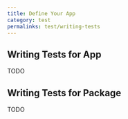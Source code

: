 ```yaml
---
title: Define Your App
category: test
permalinks: test/writing-tests
---
```


## Writing Tests for App

TODO

## Writing Tests for Package

TODO
